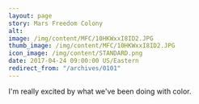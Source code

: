 ```yaml
---
layout: page
story: Mars Freedom Colony
alt:
image: /img/content/MFC/10HKWxxI8ID2.JPG
thumb_image: /img/content/MFC/10HKWxxI8ID2.JPG
icon_image: /img/content/STANDARD.png
date: 2017-04-24 09:00:00 US/Eastern
redirect_from: "/archives/0101"
---
```

I'm really excited by what we've been doing with color.
